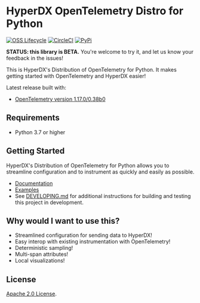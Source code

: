 # HyperDX OpenTelemetry Distro for Python

[![OSS Lifecycle](https://img.shields.io/osslifecycle/hyperdxio/hyperdx-opentelemetry-python)](https://github.com/hyperdxio/home/blob/main/hyperdx-oss-lifecycle-and-practices.md)
[![CircleCI](https://circleci.com/gh/hyperdxio/hyperdx-opentelemetry-python.svg?style=shield)](https://circleci.com/gh/hyperdxio/hyperdx-opentelemetry-python)
[![PyPi](https://img.shields.io/pypi/v/hyperdx-opentelemetry)](https://pypi.org/project/hyperdx-opentelemetry/)

**STATUS: this library is BETA.**
You're welcome to try it, and let us know your feedback in the issues!

This is HyperDX's Distribution of OpenTelemetry for Python.
It makes getting started with OpenTelemetry and HyperDX easier!

Latest release built with:

- [OpenTelemetry version 1.17.0/0.38b0](https://github.com/open-telemetry/opentelemetry-python/releases/tag/v1.17.0)

## Requirements

- Python 3.7 or higher

## Getting Started

HyperDX's Distribution of OpenTelemetry for Python allows you to streamline configuration and to instrument as quickly and easily as possible.

- [Documentation](https://docs.hyperdx.io/getting-data-in/opentelemetry/python/)
- [Examples](/examples/)
- See [DEVELOPING.md](/DEVELOPING.md) for additional instructions for building and testing this project in development.

## Why would I want to use this?

- Streamlined configuration for sending data to HyperDX!
- Easy interop with existing instrumentation with OpenTelemetry!
- Deterministic sampling!
- Multi-span attributes!
- Local visualizations!

## License

[Apache 2.0 License](./LICENSE).
